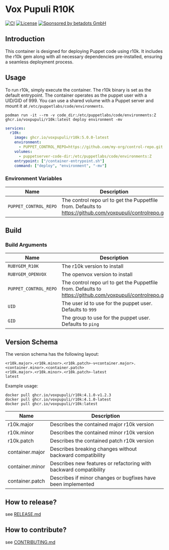 # Vox Pupuli R10K

[![CI](https://github.com/voxpupuli/container-r10k/actions/workflows/ci.yaml/badge.svg)](https://github.com/voxpupuli/container-r10k/actions/workflows/ci.yaml)
[![License](https://img.shields.io/github/license/voxpupuli/container-r10k.svg)](https://github.com/voxpupuli/container-r10k/blob/main/LICENSE)
[![Sponsored by betadots GmbH](https://img.shields.io/badge/Sponsored%20by-betadots%20GmbH-blue.svg)](https://www.betadots.de)

## Introduction

This container is designed for deploying Puppet code using r10k. It includes the r10k gem along with all necessary dependencies pre-installed, ensuring a seamless deployment process.

## Usage

To run r10k, simply execute the container.
The r10k binary is set as the default entrypoint.
The container operates as the puppet user with a UID/GID of 999.
You can use a shared volume with a Puppet server and mount it at `/etc/puppetlabs/code/environments`.

```shell
podman run -it --rm -v code_dir:/etc/puppetlabs/code/environments:Z ghcr.io/voxpupuli/r10k:latest deploy environment -mv
```

```yaml
services:
  r10k:
    image: ghcr.io/voxpupuli/r10k:5.0.0-latest
    environment:
      - PUPPET_CONTROL_REPO=https://github.com/my-org/control-repo.git
    volumes:
      - puppetserver-code-dir:/etc/puppetlabs/code/environments:Z
    entrypoint: ["/container-entrypoint.sh"]
    command: ["deploy", "environment", "-mv"]
```

### Environment Variables

| Name | Description |
| ---- | ------------|
| `PUPPET_CONTROL_REPO` | The control repo url to get the Puppetfile from. Defaults to <https://github.com/voxpupuli/controlrepo.git> |

## Build

### Build Arguments

| Name | Description |
| ---- | ------------|
|`RUBYGEM_R10K`| The r10k version to install |
|`RUBYGEM_OPENVOX`| The openvox version to install |
|`PUPPET_CONTROL_REPO` | The control repo url to get the Puppetfile from. Defaults to <https://github.com/voxpupuli/controlrepo.git> |
|`UID`| The user id to use for the puppet user. Defaults to `999` |
|`GID`| The group to use for the puppet user. Defaults to `ping` |

## Version Schema

The version schema has the following layout:

```text
<r10k.major>.<r10k.minor>.<r10k.patch>-v<container.major>.<container.minor>.<container.patch>
<r10k.major>.<r10k.minor>.<r10k.patch>-latest
latest
```

Example usage:

```shell
docker pull ghcr.io/voxpupuli/r10k:4.1.0-v1.2.3
docker pull ghcr.io/voxpupuli/r10k:4.1.0-latest
docker pull ghcr.io/voxpupuli/r10k:latest
```

| Name | Description |
| --- | --- |
| r10k.major    | Describes the contained major r10k version |
| r10k.minor    | Describes the contained minor r10k version |
| r10k.patch    | Describes the contained patch r10k version |
| container.major | Describes breaking changes without backward compatibility |
| container.minor | Describes new features or refactoring with backward compatibility |
| container.patch | Describes if minor changes or bugfixes have been implemented |

## How to release?

see [RELEASE.md](RELEASE.md)

## How to contribute?

see [CONTRIBUTING.md](CONTRIBUTING.md)

